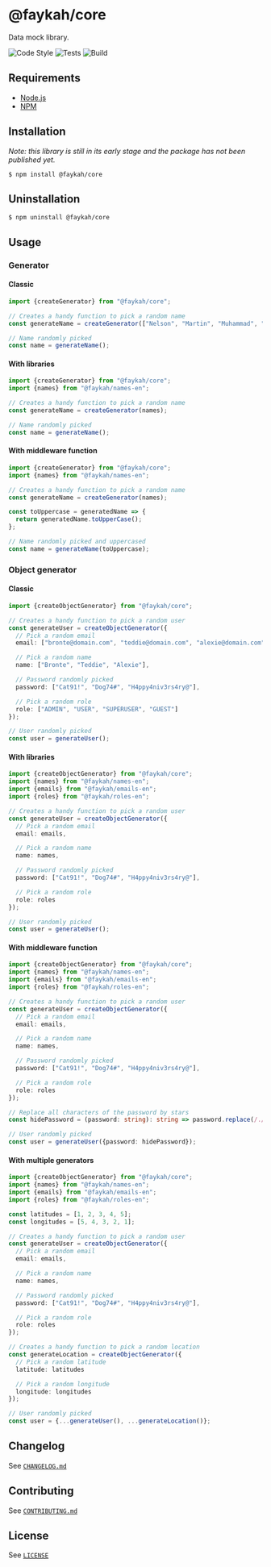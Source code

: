 # @faykah/core

Data mock library.

![Code Style](https://github.com/faykah/core/workflows/Code%20Style/badge.svg) ![Tests](https://github.com/faykah/core/workflows/Tests/badge.svg) ![Build](https://github.com/faykah/core/workflows/Build/badge.svg)

## Requirements

- [Node.js](https://nodejs.org/en/)
- [NPM](https://www.npmjs.com/)

## Installation

*Note: this library is still in its early stage and the package has not been published yet.*

```console
$ npm install @faykah/core
```

## Uninstallation

```console
$ npm uninstall @faykah/core
```

## Usage

### Generator

#### Classic

```typescript
import {createGenerator} from "@faykah/core";

// Creates a handy function to pick a random name
const generateName = createGenerator(["Nelson", "Martin", "Muhammad", "Mahatma", "Dalai"]);

// Name randomly picked
const name = generateName();
```

#### With libraries

```typescript
import {createGenerator} from "@faykah/core";
import {names} from "@faykah/names-en";

// Creates a handy function to pick a random name
const generateName = createGenerator(names);

// Name randomly picked
const name = generateName();
```

#### With middleware function

```typescript
import {createGenerator} from "@faykah/core";
import {names} from "@faykah/names-en";

// Creates a handy function to pick a random name
const generateName = createGenerator(names);

const toUppercase = generatedName => {
  return generatedName.toUpperCase();
};

// Name randomly picked and uppercased
const name = generateName(toUppercase);
```

### Object generator

#### Classic

```typescript
import {createObjectGenerator} from "@faykah/core";

// Creates a handy function to pick a random user
const generateUser = createObjectGenerator({
  // Pick a random email
  email: ["bronte@domain.com", "teddie@domain.com", "alexie@domain.com"],

  // Pick a random name
  name: ["Bronte", "Teddie", "Alexie"],

  // Password randomly picked
  password: ["Cat91!", "Dog74#", "H4ppy4niv3rs4ry@"],

  // Pick a random role
  role: ["ADMIN", "USER", "SUPERUSER", "GUEST"]
});

// User randomly picked
const user = generateUser();
```

#### With libraries

```typescript
import {createObjectGenerator} from "@faykah/core";
import {names} from "@faykah/names-en";
import {emails} from "@faykah/emails-en";
import {roles} from "@faykah/roles-en";

// Creates a handy function to pick a random user
const generateUser = createObjectGenerator({
  // Pick a random email
  email: emails,

  // Pick a random name
  name: names,

  // Password randomly picked
  password: ["Cat91!", "Dog74#", "H4ppy4niv3rs4ry@"],

  // Pick a random role
  role: roles
});

// User randomly picked
const user = generateUser();
```

#### With middleware function

```typescript
import {createObjectGenerator} from "@faykah/core";
import {names} from "@faykah/names-en";
import {emails} from "@faykah/emails-en";
import {roles} from "@faykah/roles-en";

// Creates a handy function to pick a random user
const generateUser = createObjectGenerator({
  // Pick a random email
  email: emails,

  // Pick a random name
  name: names,

  // Password randomly picked
  password: ["Cat91!", "Dog74#", "H4ppy4niv3rs4ry@"],

  // Pick a random role
  role: roles
});

// Replace all characters of the password by stars
const hidePassword = (password: string): string => password.replace(/./gu, "*");

// User randomly picked
const user = generateUser({password: hidePassword});
```

#### With multiple generators

```typescript
import {createObjectGenerator} from "@faykah/core";
import {names} from "@faykah/names-en";
import {emails} from "@faykah/emails-en";
import {roles} from "@faykah/roles-en";

const latitudes = [1, 2, 3, 4, 5];
const longitudes = [5, 4, 3, 2, 1];

// Creates a handy function to pick a random user
const generateUser = createObjectGenerator({
  // Pick a random email
  email: emails,

  // Pick a random name
  name: names,

  // Password randomly picked
  password: ["Cat91!", "Dog74#", "H4ppy4niv3rs4ry@"],

  // Pick a random role
  role: roles
});

// Creates a handy function to pick a random location
const generateLocation = createObjectGenerator({
  // Pick a random latitude
  latitude: latitudes

  // Pick a random longitude
  longitude: longitudes
});

// User randomly picked
const user = {...generateUser(), ...generateLocation()};
```


## Changelog

See [`CHANGELOG.md`](./CHANGELOG.md)

## Contributing

See [`CONTRIBUTING.md`](./CONTRIBUTING.md)

## License

See [`LICENSE`](./LICENSE)
